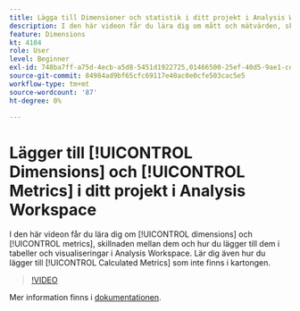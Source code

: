 ```yaml
---
title: Lägga till Dimensioner och statistik i ditt projekt i Analysis Workspace
description: I den här videon får du lära dig om mått och mätvärden, skillnaden mellan dem och hur du lägger till dem i tabeller och visualiseringar i Analysis Workspace. Lär dig även hur du lägger till färdiga beräknade värden.
feature: Dimensions
kt: 4104
role: User
level: Beginner
exl-id: 748ba7ff-a75d-4ecb-a5d8-5451d1922725,01466500-25ef-40d5-9ae1-ce1e0e92b0b5
source-git-commit: 84984ad9bf65cfc69117e40ac0e0cfe503cac5e5
workflow-type: tm+mt
source-wordcount: '87'
ht-degree: 0%

---
```


# Lägger till [!UICONTROL Dimensions] och [!UICONTROL Metrics] i ditt projekt i Analysis Workspace

I den här videon får du lära dig om [!UICONTROL dimensions] och [!UICONTROL metrics], skillnaden mellan dem och hur du lägger till dem i tabeller och visualiseringar i Analysis Workspace. Lär dig även hur du lägger till [!UICONTROL Calculated Metrics] som inte finns i kartongen.

>[!VIDEO](https://video.tv.adobe.com/v/30606/?quality=12&learn=on)

Mer information finns i [dokumentationen](https://experienceleague.adobe.com/docs/analytics/analyze/analysis-workspace/components/analysis-workspace-components.html).
